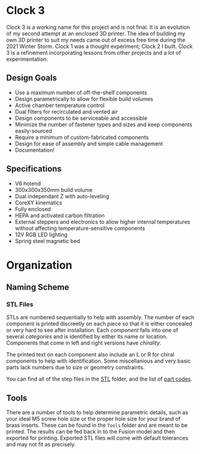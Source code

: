 # Clock 3

Clock 3 is a working name for this project and is not final. It is an evolution of my second attempt at an enclosed 3D printer. The idea of building my own 3D printer to suit my needs came out of excess free time during the 2021 Winter Storm. Clock 1 was a thought experiment; Clock 2 I built. Clock 3 is a refinement incorporating lessons from other projects and a lot of experimentation.

## Design Goals

- Use a maximum number of off-the-shelf components
- Design parametrically to allow for flexible build volumes
- Active chamber temperature control
- Dual filters for recirculated and vented air
- Design components to be serviceable and accessible
- Minimize the number of fastener types and sizes and keep components easily-sourced
- Require a minimum of custom-fabricated components
- Design for ease of assembly and simple cable management
- Documentation!

## Specifications

- V6 hotend
- 300x300x350mm build volume
- Dual independant Z with auto-leveling
- CoreXY kinematics
- Fully enclosed
- HEPA and activated carbon filtration
- External steppers and electronics to allow higher internal temperatures without affecting temperature-sensitive components
- 12V RGB LED lighting
- Spring steel magnetic bed

# Organization

## Naming Scheme

### STL Files

STLs are numbered sequentially to help with assembly. The number of each component is printed discreetly on each piece so that it is either concealed or very hard to see after installation. Each *component* falls into one of several *categories* and is identified by either its name or location. Components that come in left and right versions have *chirality*.

The printed text on each component also include an L or R for chiral components to help with identification. Some miscellanious and very basic parts lack numbers due to size or geometry constraints.

You can find all of the step files in the [STL](STL/) folder, and the list of [part codes](Docs/Part%20Codes.md).

## Tools

There are a number of tools to help determine parametric details, such as your ideal M5 screw hole size or the proper hole size for your brand of brass inserts. These can be found in the `Tools` folder and are meant to be printed. The results can be fed back in to the Fusion model and then exported for printing. Exported STL files will come with default tolerances and may not fit as precisely.